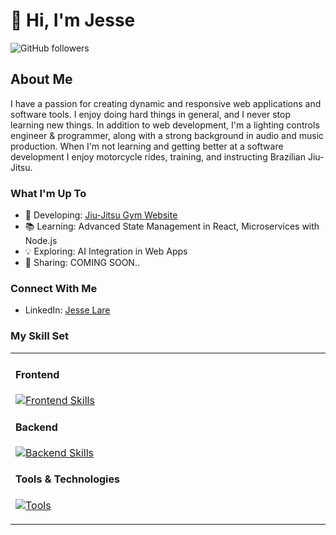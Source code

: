 # 🤘 Hi, I'm Jesse

![GitHub followers](https://img.shields.io/github/followers/SideControlJS?style=social)

## About Me
I have a passion for creating dynamic and responsive web applications and software tools. I enjoy doing hard things in general, and I never stop learning new things. In addition to web development, I'm a lighting controls engineer & programmer, along with a strong background in audio and music production. When I'm not learning and getting better at a software development I enjoy motorcycle rides, training, and instructing Brazilian Jiu-Jitsu. 


### What I'm Up To
- 🔧 Developing: [Jiu-Jitsu Gym Website](https://github.com/SideControlJS/Jiu-Jitsu-Website-v1.0)
- 📚 Learning: Advanced State Management in React, Microservices with Node.js
- 💡 Exploring: AI Integration in Web Apps
- 📢 Sharing: COMING SOON..

### Connect With Me
- LinkedIn: [Jesse Lare](www.linkedin.com/in/jesselare)

### My Skill Set
<table><tr><td valign="top" width="33%">

#### Frontend  
[![Frontend Skills](https://skillicons.dev/icons?i=html,css,bootstrap,js,react,vite,tailwind,jquery,babel&perline=10)](https://skillicons.dev)

#### Backend  
[![Backend Skills](https://skillicons.dev/icons?i=nodejs,express,mongodb,mysql&perline=10)](https://skillicons.dev)

#### Tools & Technologies  
[![Tools](https://skillicons.dev/icons?i=git,bash,visualstudio,github,netlify,postman,md,githubactions,gitlab,graphql,heroku,jest,lua&perline=10)](https://skillicons.dev)


